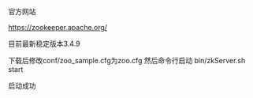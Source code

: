 官方网站

https://zookeeper.apache.org/

目前最新稳定版本3.4.9

下载后修改conf/zoo_sample.cfg为zoo.cfg
然后命令行启动 bin/zkServer.sh start

启动成功



